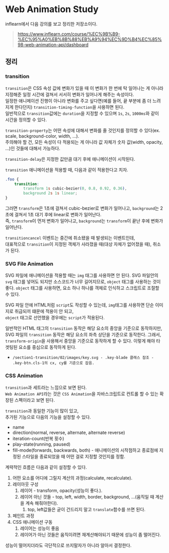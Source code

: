# Web Animation Study
inflearn에서 다음 강의를 보고 정리한 저장소이다.  
> https://www.inflearn.com/course/%EC%9B%B9-%EC%95%A0%EB%8B%88%EB%A9%94%EC%9D%B4%EC%85%98-web-animation-api/dashboard

## 정리

### transition
`transition`은 CSS 속성 값에 변화가 있을 때 이 변화가 한 번에 탁 일어나는 게 아니라 지정해준 일정 시간에 걸쳐서 서서히 변화가 일어나게 해주는 속성이다.  
일정한 애니메이션 진행이 아니라 변화를 주고 싶다면(예를 들어, 끝 부분에 좀 더 느려지게 한다던지) `transition-timing-function`을 사용하면 된다.  
일반적으로 `transition`값에는 `duration`을 지정할 수 있으며 `1s`, `2s`, `1000ms`와 같이 시간을 정의할 수 있다.  

`transition-property`는 어떤 속성에 대해서 변화를 줄 것인지를 정의할 수 있다(ex. scale, background-color, width, ...).  
주의해야 할 건, 모든 속성이 다 적용되는 게 아니라 값 자체가 숫자 값(width, opacity, ...)인 것들에 대해서 가능하다.

`transition-delay`은 지정한 값만큼 대기 후에 애니메이션이 시작된다.

`transition` 애니메이션을 적용할 때, 다음과 같이 적용한다고 치자.
```css
.foo {
    transition: 
        transform 1s cubic-bezier(0, 0.8, 0.92, 0.36),
        background 2s 1s linear;
}
```
그러면 `transform`은 1초에 걸쳐서 cubic-bezier로 변화가 일어나고, `background`는 2초에 걸쳐서 1초 대기 후에 linear로 변화가 일어난다.  
즉, `transform`이 먼저 변화가 일어나고, `background`는 `transform`이 끝난 후에 변화가 일어난다.

`transitioncancel` 이벤트는 중간에 취소됐을 때 발생되는 이벤트인데,  
대표적으로 `transition`이 지정된 객체가 사라졌을 때(대상 자체가 없어졌을 때), 취소가 된다.

### SVG File Animation
SVG 파일에 애니메이션을 적용할 때는 `img` 태그를 사용하면 안 된다.
SVG 파일안의 `svg` 태그를 넣어도 되지만 소스코드가 너무 길어지므로, `object` 태그를 사용하는 것이 좋다. 
`object` 태그를 사용하면, 요소 하나 하나를 객체로 인식하고 스크립트로 조절할 수 있다. 

SVG 파일 안에 HTML처럼 `script`도 작성할 수 있는데, `img`태그를 사용하면 단순 이미지로 취급되끼 떄문에 적용이 안 되고,  
`object` 태그로 선언했을 경우에는 `script`가 적용된다.

일반적인 HTML 태그의 `transition` 동작은 해당 요소의 중앙을 기준으로 동작하지만,  
SVG 파일의 `transition` 동작은 해당 요소의 좌측 상단을 기준으로 동작한다. 그래서, `transform-origin`을 사용해서 중앙을 기준으로 동작하게 할 수 있다.
이렇게 해야 타겟팅된 요소를 중심으로 동작하게 된다.
- `/section1-transition/02/images/key.svg - .key-blade 클래스 참조 - .key-btn.cls-1의 cx, cy를 기준으로 잡음.`

### CSS Animation
`transition`과 세트라는 느낌으로 보면 된다.  
`Web Animation API`라는 것은 `CSS Animation`을 자바스크립트로 컨트롤 할 수 있는 확장된 스펙이라고 보면 된다.

`transition`과 동일한 기능이 많이 있고,  
추가된 기능으로 다음의 기능을 설정할 수 있다.
- name
- direction(normal, reverse, alternate, alternate reverse)
- iteration-count(반복 횟수)
- play-state(running, paused)
- fill-mode(forwards, backwards, both) - 애니메이션의 시작점하고 종료점에 지정된 스타일을 종료되었을 때 어떤 걸로 지정할 것인지를 정함.

계략적인 흐름은 다음과 같이 설정할 수 있다.
1. 어떤 요소를 어디에 그릴지 계산의 과정(calculate, recalculate).
2. 레이아웃 구성
   1. 레이어 - transform, opacity(성능이 좋다.).
   2. 레이어 아닌 것들 - top, left, width, border, background, ...(움직일 때 계산을 계속 해줘야한다).
      1. top, left값들은 굳이 건드리지 말고 `translate`함수를 쓰면 된다.
3. 페인트 과정
4. CSS 애니메이션 구동
   1. 레이어는 성능이 좋음
   2. 레이어가 아닌 것들은 움직이려면 재계산해야되기 때문에 성능이 좀 떨어진다. 

성능이 떨어지더라도 극단적으로 쓰지말자가 아니라 알아서 결정한다.
